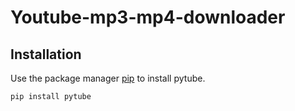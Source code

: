 # Youtube-mp3-mp4-downloader

## Installation

Use the package manager [pip](https://pip.pypa.io/en/stable/) to install pytube.

```bash
pip install pytube
```
